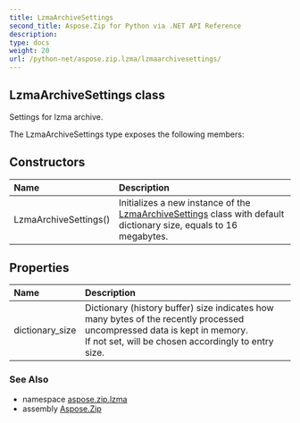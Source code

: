 ```yaml
---
title: LzmaArchiveSettings
second_title: Aspose.Zip for Python via .NET API Reference
description: 
type: docs
weight: 20
url: /python-net/aspose.zip.lzma/lzmaarchivesettings/
---
```


## LzmaArchiveSettings class

Settings for lzma archive.

The LzmaArchiveSettings type exposes the following members:
## Constructors
| Name | Description |
| :- | :- |
|LzmaArchiveSettings()|Initializes a new instance of the [LzmaArchiveSettings](/zip/python-net/aspose.zip.lzma/lzmaarchivesettings/) class with default dictionary size, equals to 16 megabytes.|
## Properties
| Name | Description |
| :- | :- |
|dictionary_size|Dictionary (history buffer) size indicates how many bytes of the recently processed uncompressed data is kept in memory.<br/>            If not set, will be chosen accordingly to entry size.|

### See Also

* namespace [aspose.zip.lzma](/zip/python-net/aspose.zip.lzma/)
* assembly [Aspose.Zip](/zip/python-net/)

